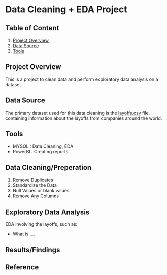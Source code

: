 # Data Cleaning + EDA Project
## Table of Content
1. [Project Overview](#project-overview)
2. [Data Source](#data-source)
3. [Tools](#tools)
   
## Project Overview 
This is a project to clean data and perform exploratory data analysis on a dataset.

## Data Source 
The primary dataset used for this data cleaning is the [layoffs.csv](https://github.com/AlexTheAnalyst/MySQL-YouTube-Series/blob/main/layoffs.csv) file, containing information about the layoffs from companies around the world. 

## Tools
- MYSQL : Data Cleaning, EDA
- PowerBI : Creating reports

## Data Cleaning/Preperation 
 1. Remove Duplicates 
 2. Standardize the Data
 3. Null Values or blank values
 4. Remove Any Columns

## Exploratory Data Analysis 
EDA involving the layoffs, such as:
- What is ....

## Results/Findings


## Reference
  
